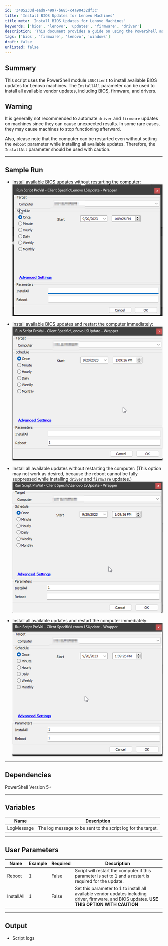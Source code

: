 ```yaml
---
id: '3405233d-ead9-4997-b685-c4a90432df3c'
title: 'Install BIOS Updates for Lenovo Machines'
title_meta: 'Install BIOS Updates for Lenovo Machines'
keywords: ['bios', 'lenovo', 'updates', 'firmware', 'driver']
description: 'This document provides a guide on using the PowerShell module LSUClient to install available BIOS updates for Lenovo machines. It includes warnings about the risks of automating driver and firmware updates, sample runs, dependencies, variables, user parameters, and expected output.'
tags: ['bios', 'firmware', 'lenovo', 'windows']
draft: false
unlisted: false
---
```


## Summary

This script uses the PowerShell module `LSUClient` to install available BIOS updates for Lenovo machines. The `InstallAll` parameter can be used to install all available vendor updates, including BIOS, firmware, and drivers.

## Warning

It is generally not recommended to automate `driver` and `firmware` updates on machines since they can cause unexpected results. In some rare cases, they may cause machines to stop functioning afterward.

Also, please note that the computer can be restarted even without setting the `Reboot` parameter while installing all available updates. Therefore, the `InstallAll` parameter should be used with caution.

---

## Sample Run

- Install available BIOS updates without restarting the computer:  
  ![Install available BIOS Updates without restarting](../../../static/img/Lenovo-LSUpdate---Wrapper/image_1.png)

- Install available BIOS updates and restart the computer immediately:  
  ![Install available BIOS updates and restart](../../../static/img/Lenovo-LSUpdate---Wrapper/image_2.png)

- Install all available updates without restarting the computer: (This option may not work as desired, because the reboot cannot be fully suppressed while installing `driver` and `firmware` updates.)  
  ![Install all available updates without restarting](../../../static/img/Lenovo-LSUpdate---Wrapper/image_3.png)

- Install all available updates and restart the computer immediately:  
  ![Install all available updates and restart](../../../static/img/Lenovo-LSUpdate---Wrapper/image_4.png)

---

## Dependencies

PowerShell Version 5+

---

## Variables

| Name        | Description                                                  |
|-------------|--------------------------------------------------------------|
| LogMessage  | The log message to be sent to the script log for the target. |

---

## User Parameters

| Name       | Example | Required | Description                                                                                       |
|------------|---------|----------|---------------------------------------------------------------------------------------------------|
| Reboot     | 1       | False    | Script will restart the computer if this parameter is set to 1 and a restart is required for the update. |
| InstallAll | 1       | False    | Set this parameter to 1 to install all available vendor updates including driver, firmware, and BIOS updates. **USE THIS OPTION WITH CAUTION** |

---

## Output

- Script logs
